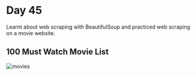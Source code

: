 # Day 45

Learnt about web scraping with BeautifulSoup and practiced web scraping on a movie website.

## 100 Must Watch Movie List

![movies](movies.gif)
